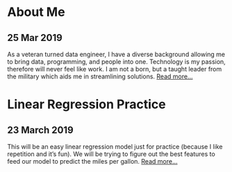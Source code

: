# About Me
## 25 Mar 2019
As a veteran turned data engineer, I have a diverse background allowing me to bring data, programming, and people into one. Technology is my passion, therefore will never feel like work. I am not a born, but a taught leader from the military which aids me in streamlining solutions. [Read more...](./about-me)

# Linear Regression Practice
## 23 March 2019
This will be an easy linear regression model just for practice (because I like repetition and it’s fun). We will be trying to figure out the best features to feed our model to predict the miles per gallon. [Read more...](./linear-regression-practice)
